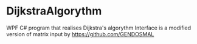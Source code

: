 # DijkstraAlgorythm
 WPF C# program that realises Dijkstra's algorythm
 Interface is a modified version of matrix input by https://github.com/GENDOSMAL
